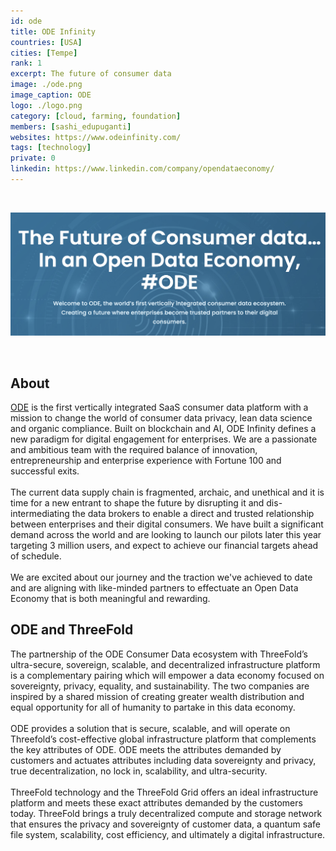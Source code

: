 ```yaml
---
id: ode
title: ODE Infinity
countries: [USA]
cities: [Tempe]
rank: 1
excerpt: The future of consumer data
image: ./ode.png
image_caption: ODE
logo: ./logo.png
category: [cloud, farming, foundation]
members: [sashi_edupuganti]
websites: https://www.odeinfinity.com/
tags: [technology]
private: 0
linkedin: https://www.linkedin.com/company/opendataeconomy/
---
```


<br/>

![ode](./ode2.png)

<br/>

## About

[ODE](https://odeinfinity.com) is the first vertically integrated SaaS consumer data platform with a mission to change the world of consumer data privacy, lean data science and organic compliance. Built on blockchain and AI, ODE Infinity defines a new paradigm for digital engagement for enterprises. We are a passionate and ambitious team with the required balance of innovation, entrepreneurship and enterprise experience with Fortune 100 and successful exits. 
<br/>
<br/>
The current data supply chain is fragmented, archaic, and unethical and it is time for a new entrant to shape the future by disrupting it and dis-intermediating the data brokers to enable a direct and trusted relationship between enterprises and their digital consumers. We have built a significant demand across the world and are looking to launch our pilots later this year targeting 3 million users, and expect to achieve our financial targets ahead of schedule. 
<br/>
<br/>
We are excited about our journey and the traction we've achieved to date and are aligning with like-minded partners to effectuate an Open Data Economy that is both meaningful and rewarding.

## ODE and ThreeFold 

The partnership of the ODE Consumer Data ecosystem with ThreeFold’s ultra-secure, sovereign, scalable, and decentralized infrastructure platform is a complementary pairing which will empower a data economy focused on sovereignty, privacy, equality, and sustainability. The two companies are inspired by a shared mission of creating greater wealth distribution and equal opportunity for all of humanity to partake in this data economy.
<br/>
<br/>
ODE provides a solution that is secure, scalable, and will operate on Threefold’s cost-effective global infrastructure platform that complements the key attributes of ODE.  ODE  meets the attributes demanded by customers and actuates attributes including data sovereignty and privacy, true decentralization, no lock in, scalability, and ultra-security.
<br/>
<br/>
ThreeFold technology and the ThreeFold Grid offers an ideal infrastructure platform and meets these exact attributes demanded by the customers today. ThreeFold brings a truly decentralized compute and storage network that ensures the privacy and sovereignty of customer data, a quantum safe file system, scalability, cost efficiency, and ultimately a digital infrastructure.
